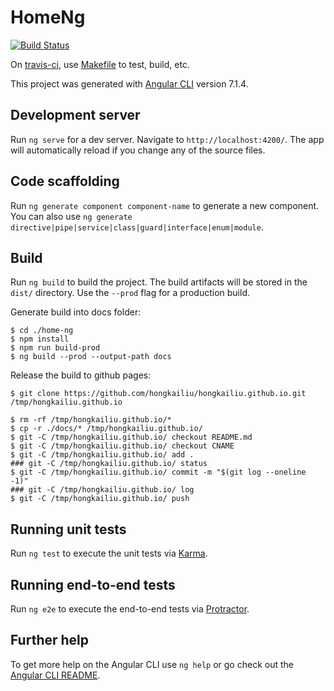 # HomeNg

[![Build Status](https://travis-ci.org/hongkailiu/test-nodejs.svg?branch=master)](https://travis-ci.org/hongkailiu/test-nodejs)

On [travis-ci](https://travis-ci.org/hongkailiu/test-nodejs), use [Makefile](Makefile) to test, build, etc.

This project was generated with [Angular CLI](https://github.com/angular/angular-cli) version 7.1.4.

## Development server

Run `ng serve` for a dev server. Navigate to `http://localhost:4200/`. The app will automatically reload if you change any of the source files.

## Code scaffolding

Run `ng generate component component-name` to generate a new component. You can also use `ng generate directive|pipe|service|class|guard|interface|enum|module`.

## Build

Run `ng build` to build the project. The build artifacts will be stored in the `dist/` directory. Use the `--prod` flag for a production build.

Generate build into docs folder:

```
$ cd ./home-ng
$ npm install
$ npm run build-prod
$ ng build --prod --output-path docs

```

Release the build to github pages:

```
$ git clone https://github.com/hongkailiu/hongkailiu.github.io.git /tmp/hongkailiu.github.io

$ rm -rf /tmp/hongkailiu.github.io/*
$ cp -r ./docs/* /tmp/hongkailiu.github.io/
$ git -C /tmp/hongkailiu.github.io/ checkout README.md
$ git -C /tmp/hongkailiu.github.io/ checkout CNAME
$ git -C /tmp/hongkailiu.github.io/ add .
### git -C /tmp/hongkailiu.github.io/ status
$ git -C /tmp/hongkailiu.github.io/ commit -m "$(git log --oneline -1)"
### git -C /tmp/hongkailiu.github.io/ log
$ git -C /tmp/hongkailiu.github.io/ push

```


## Running unit tests

Run `ng test` to execute the unit tests via [Karma](https://karma-runner.github.io).

## Running end-to-end tests

Run `ng e2e` to execute the end-to-end tests via [Protractor](http://www.protractortest.org/).

## Further help

To get more help on the Angular CLI use `ng help` or go check out the [Angular CLI README](https://github.com/angular/angular-cli/blob/master/README.md).
